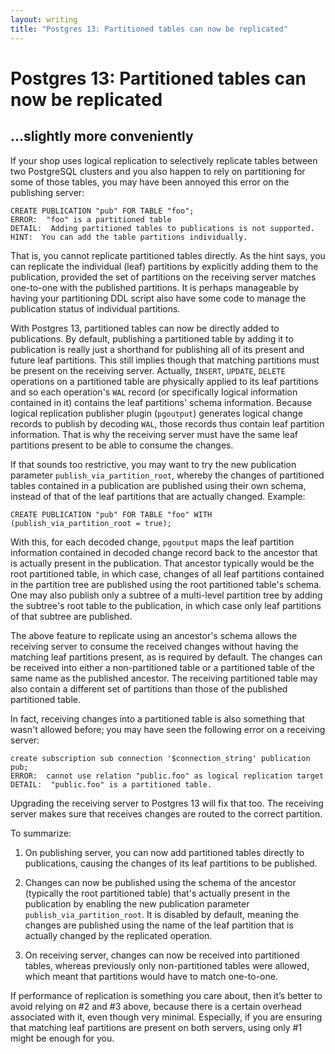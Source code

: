 ```yaml
---
layout: writing
title: "Postgres 13: Partitioned tables can now be replicated"
---
```

# Postgres 13: Partitioned tables can now be replicated
## ...slightly more conveniently

If your shop uses logical replication to selectively replicate tables between two
PostgreSQL clusters and you also happen to rely on partitioning for some of those
tables, you may have been annoyed this error on the publishing server:

```
CREATE PUBLICATION "pub" FOR TABLE "foo";
ERROR:  "foo" is a partitioned table
DETAIL:  Adding partitioned tables to publications is not supported.
HINT:  You can add the table partitions individually.
```

That is, you cannot replicate partitioned tables directly.  As the hint says, you
can replicate the individual (leaf) partitions by explicitly adding them to the
publication, provided the set of partitions on the receiving server matches one-to-one
with the published partitions.  It is perhaps manageable by having your partitioning DDL
script also have some code to manage the publication status of individual
partitions.

With Postgres 13, partitioned tables can now be directly added to publications.
By default, publishing a partitioned table by adding it to publication is really
just a shorthand for publishing all of its present and future leaf partitions.
This still implies though that matching partitions must be present on the receiving
server. Actually, `INSERT`, `UPDATE`, `DELETE` operations on a partitioned table are
physically applied to its leaf partitions and so each operation's `WAL` record
(or specifically logical information contained in it) contains the leaf partitions'
schema information.  Because logical replication publisher plugin (`pgoutput`)
generates logical change records to publish by decoding `WAL`, those records thus
contain leaf partition information. That is why the receiving server must have the
same leaf partitions present to be able to consume the changes.

If that sounds too restrictive, you may want to try the new publication parameter
`publish_via_partition_root`, whereby the changes of partitioned tables contained
in a publication are published using their own schema, instead of that of the leaf
partitions that are actually changed.  Example:

```
CREATE PUBLICATION "pub" FOR TABLE "foo" WITH (publish_via_partition_root = true);
```

With this, for each decoded change, `pgoutput` maps the leaf partition information
contained in decoded change record back to the ancestor that is actually present in
the publication.  That ancestor typically would be the root partitioned table,
in which case, changes of all leaf partitions contained in the partition tree are
published using the root partitioned table's schema.  One may also publish only a
subtree of a multi-level partition tree by adding the subtree's root table to the
publication, in which case only leaf partitions of that subtree are published.

The above feature to replicate using an ancestor's schema allows the receiving server
to consume the received changes without having the matching leaf partitions present,
as is required by default.  The changes can be received into either a non-partitioned
table or a partitioned table of the same name as the published ancestor.  The
receiving partitioned table may also contain a different set of partitions than those
of the published partitioned table.

In fact, receiving changes into a partitioned table is also something that wasn't
allowed before; you may have seen the following error on a receiving server:

```
create subscription sub connection '$connection_string' publication pub;
ERROR:  cannot use relation "public.foo" as logical replication target
DETAIL:  "public.foo" is a partitioned table.
```

Upgrading the receiving server to Postgres 13 will fix that too.  The receiving
server makes sure that receives changes are routed to the correct partition.

To summarize:

1. On publishing server, you can now add partitioned tables directly to
publications, causing the changes of its leaf partitions to be published.

2. Changes can now be published using the schema of the ancestor (typically the
root partitioned table) that's actually present in the publication by
enabling the new publication parameter `publish_via_partition_root`.  It
is disabled by default, meaning the changes are published using the name
of the leaf partition that is actually changed by the replicated operation.

3. On receiving server, changes can now be received into partitioned tables,
whereas previously only non-partitioned tables were allowed, which meant
that partitions would have to match one-to-one.

If performance of replication is something you care about, then it’s better to
avoid relying on #2 and #3 above, because there is a certain overhead associated
with it, even though very minimal. Especially, if you are ensuring that matching
leaf partitions are present on both servers, using only #1 might be enough for you.
